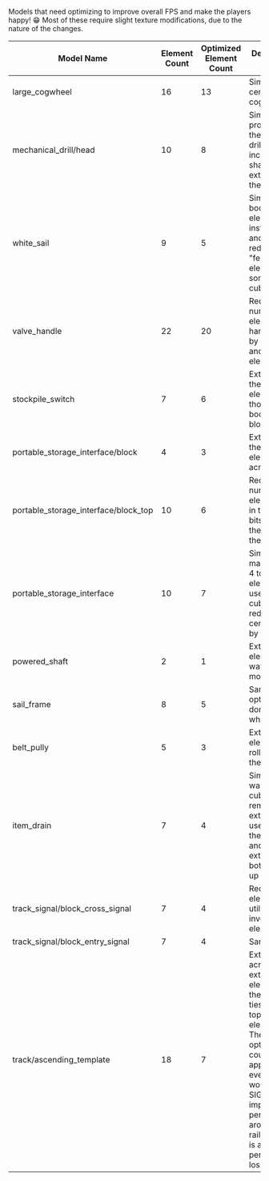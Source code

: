 Models that need optimizing to improve overall FPS and make the players happy! 😁
Most of these require slight texture modifications, due to the nature of the changes.

| Model Name | Element Count | Optimized Element Count | Description of Changes | Changes pushed |
| ---------- | ------------- | ----------------------- | ---------------------- | -------------- |
| large_cogwheel | 16 | 13 | Simplify the center of the cog | Yes |
| mechanical_drill/head | 10 | 8 | Simplify the protrusions on the side of the drill, and including the shaft as an extension of the drill head | No |
| white_sail | 9 | 5 | Simplify main body into 2 elements instead of 5, and then reduce the "feet" to 3 elements using some inside out cube wizardry | No |
| valve_handle | 22 | 20 | Reduce the number of elements in the handle shape by extending and inverting elements | No |
| stockpile_switch | 7 | 6 | Extend one of the redstone elements though the body of the block | No |
| portable_storage_interface/block | 4 | 3 | Extend one of the top elements across | No |
| portable_storage_interface/block_top | 10 | 6 | Reduce the number of elements used in the angled bits attached to the mouth of the interface | No |
| portable_storage_interface | 10 | 7 | Simplify the main body from 4 to 2 elements, and use inverted cubes to reduce the center prongs by 1 element | No |
| powered_shaft | 2 | 1 | Extend the element all the way though the model | No |
| sail_frame | 8 | 5 | Same optimizations done to the white_sail | No |
| belt_pully | 5 | 3 | Extend elements of the roller though the model | No |
| item_drain | 7 | 4 | Simplify the 4 walls of the cube, and remove the extra element used to create the drain grate, and instead extend the bottom element up | No |
| track_signal/block_cross_signal | 7 | 4 | Reduce elements by utilizing inverted elements | No |
| track_signal/block_entry_signal | 7 | 4 | Same as above | No |
| track/ascending_template | 18 | 7 | Extend rail ties across, remove extra "cap" elements for the ends of the ties, extend rail top and bottom element across. These optmizations could easily be applied to every rail, and it would SIGNIFICANTLY impact performance around large rail setups. This is a huge performance loss! | No |
